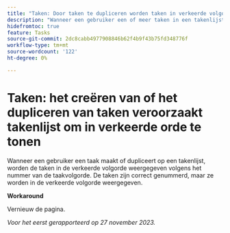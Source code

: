 ```yaml
---
title: "Taken: Door taken te dupliceren worden taken in verkeerde volgorde weergegeven"
description: "Wanneer een gebruiker een of meer taken in een takenlijst selecteert en deze dupliceert, worden de taken in de takenlijst vervolgens in de verkeerde volgorde weergegeven volgens het taakordernummer. De taken zijn correct genummerd, maar ze worden in de verkeerde volgorde weergegeven. Er is een oplossing beschikbaar."
hidefromtoc: true
feature: Tasks
source-git-commit: 2dc8cabb4977908846b62f4b9f43b75fd348776f
workflow-type: tm+mt
source-wordcount: '122'
ht-degree: 0%

---
```



# Taken: het creëren van of het dupliceren van taken veroorzaakt takenlijst om in verkeerde orde te tonen

Wanneer een gebruiker een taak maakt of dupliceert op een takenlijst, worden de taken in de verkeerde volgorde weergegeven volgens het nummer van de taakvolgorde. De taken zijn correct genummerd, maar ze worden in de verkeerde volgorde weergegeven.

**Workaround**

Vernieuw de pagina.

_Voor het eerst gerapporteerd op 27 november 2023._
